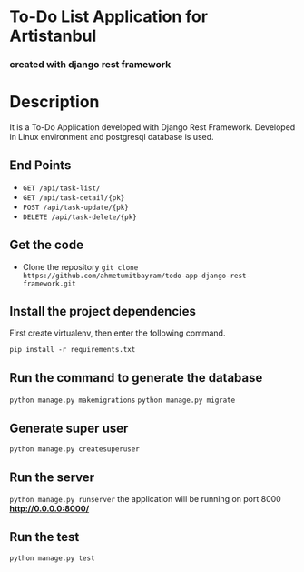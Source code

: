 # To-Do List Application for Artistanbul

### created with django rest framework 

# Description

It is a To-Do Application developed with Django Rest Framework. Developed in Linux environment and postgresql database is used.


## End Points

* `GET /api/task-list/`
* `GET /api/task-detail/{pk}`
* `POST /api/task-update/{pk}`
* `DELETE /api/task-delete/{pk}`


## Get the code
* Clone the repository
`git clone https://github.com/ahmetumitbayram/todo-app-django-rest-framework.git`

## Install the project dependencies

First create virtualenv, then enter the following command.

`pip install -r requirements.txt`

## Run the command to generate the database
`python manage.py makemigrations`
`python manage.py migrate`

## Generate super user
`python manage.py createsuperuser`

## Run the server
`python manage.py runserver` the application will be running on port 8000 **http://0.0.0.0:8000/**

## Run the test
`python manage.py test`
